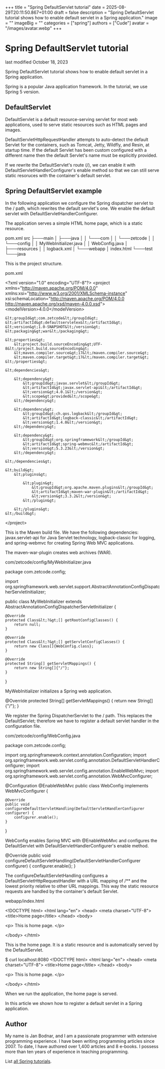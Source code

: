 +++
title = "Spring DefaultServlet tutorial"
date = 2025-08-29T20:11:50.867+01:00
draft = false
description = "Spring DefaultServlet tutorial shows how to enable default servlet in a Spring application."
image = ""
imageBig = ""
categories = ["spring"]
authors = ["Cude"]
avatar = "/images/avatar.webp"
+++

# Spring DefaultServlet tutorial

last modified October 18, 2023

Spring DefaultServlet tutorial shows how to enable default servlet in a Spring application.

Spring is a popular Java application framework. In the tutorial, 
we use Spring 5 version.

## DefaultServlet

DefaultServlet is a default resource-serving servlet for most web applications, 
used to serve static resources such as HTML pages and images.     

DefaultServletHttpRequestHandler attempts to auto-detect the
default Servlet for the containers, such as Tomcat, Jetty, Wildfly, and Resin, 
at startup time. If the default Servlet has been custom configured with 
a different name then the default Servlet's name must be explicitly provided.

If we rewrite the DefaultServlet's route (/), we can enable it with 
DefaultServletHandlerConfigurer's enable method so that we can still 
serve static resoruces with the container's default servlet.

## Spring DefaultServlet example

In the following application we configure the Spring dispatcher servlet 
to the / path, which rewrites the default servlet's one.
We enable the default servlet with DefaultServletHandlerConfigurer.

The application serves a simple HTML home page, which is a static resource.    

pom.xml
src
├───main
│   ├───java
│   │   └───com
│   │       └───zetcode
│   │           └───config
│   │                   MyWebInitializer.java
│   │                   WebConfig.java
│   ├───resources
│   │       logback.xml
│   └───webapp
│           index.html
└───test
    └───java

This is the project structure.

pom.xml
  

&lt;?xml version="1.0" encoding="UTF-8"?&gt;
&lt;project xmlns="http://maven.apache.org/POM/4.0.0"
         xmlns:xsi="http://www.w3.org/2001/XMLSchema-instance"
         xsi:schemaLocation="http://maven.apache.org/POM/4.0.0
         http://maven.apache.org/xsd/maven-4.0.0.xsd"&gt;
    &lt;modelVersion&gt;4.0.0&lt;/modelVersion&gt;

    &lt;groupId&gt;com.zetcode&lt;/groupId&gt;
    &lt;artifactId&gt;defaultservletex&lt;/artifactId&gt;
    &lt;version&gt;1.0-SNAPSHOT&lt;/version&gt;
    &lt;packaging&gt;war&lt;/packaging&gt;

    &lt;properties&gt;
        &lt;project.build.sourceEncoding&gt;UTF-8&lt;/project.build.sourceEncoding&gt;
        &lt;maven.compiler.source&gt;17&lt;/maven.compiler.source&gt;
        &lt;maven.compiler.target&gt;17&lt;/maven.compiler.target&gt;
    &lt;/properties&gt;

    &lt;dependencies&gt;

        &lt;dependency&gt;
            &lt;groupId&gt;javax.servlet&lt;/groupId&gt;
            &lt;artifactId&gt;javax.servlet-api&lt;/artifactId&gt;
            &lt;version&gt;4.0.1&lt;/version&gt;
            &lt;scope&gt;provided&lt;/scope&gt;
        &lt;/dependency&gt;

        &lt;dependency&gt;
            &lt;groupId&gt;ch.qos.logback&lt;/groupId&gt;
            &lt;artifactId&gt;logback-classic&lt;/artifactId&gt;
            &lt;version&gt;1.4.0&lt;/version&gt;
        &lt;/dependency&gt;

        &lt;dependency&gt;
            &lt;groupId&gt;org.springframework&lt;/groupId&gt;
            &lt;artifactId&gt;spring-webmvc&lt;/artifactId&gt;
            &lt;version&gt;5.3.23&lt;/version&gt;
        &lt;/dependency&gt;

    &lt;/dependencies&gt;

    &lt;build&gt;
        &lt;plugins&gt;

            &lt;plugin&gt;
                &lt;groupId&gt;org.apache.maven.plugins&lt;/groupId&gt;
                &lt;artifactId&gt;maven-war-plugin&lt;/artifactId&gt;
                &lt;version&gt;3.3.2&lt;/version&gt;
            &lt;/plugin&gt;

        &lt;/plugins&gt;
    &lt;/build&gt;

&lt;/project&gt;

This is the Maven build file. We have the following dependencies: 
javax.servlet-api for Java Servlet technology, logback-classic
for logging, and spring-webmvc for creating Spring Web MVC 
applications. 

The maven-war-plugin creates web archives (WAR).

com/zetcode/config/MyWebInitializer.java
  

package com.zetcode.config;

import org.springframework.web.servlet.support.AbstractAnnotationConfigDispatcherServletInitializer;

public class MyWebInitializer extends
        AbstractAnnotationConfigDispatcherServletInitializer {

    @Override
    protected Class&lt;?&gt;[] getRootConfigClasses() {
        return null;
    }

    @Override
    protected Class&lt;?&gt;[] getServletConfigClasses() {
        return new Class[]{WebConfig.class};
    }

    @Override
    protected String[] getServletMappings() {
        return new String[]{"/"};
    }
}

MyWebInitializer initializes a Spring web application.

@Override
protected String[] getServletMappings() {
    return new String[]{"/"};
}

We register the Spring DispatcherServlet to the /
path. This replaces the DefaultServlet; therefore we have to 
register a default servlet handler in the configuration file.

com/zetcode/config/WebConfig.java
  

package com.zetcode.config;

import org.springframework.context.annotation.Configuration;
import org.springframework.web.servlet.config.annotation.DefaultServletHandlerConfigurer;
import org.springframework.web.servlet.config.annotation.EnableWebMvc;
import org.springframework.web.servlet.config.annotation.WebMvcConfigurer;

@Configuration
@EnableWebMvc
public class WebConfig implements WebMvcConfigurer {

    @Override
    public void configureDefaultServletHandling(DefaultServletHandlerConfigurer configurer) {
        configurer.enable();
    }
}

WebConfig enables Spring MVC with @EnableWebMvc and 
configures the DefaultServlet with DefaultServletHandlerConfigurer's
enable method. 

@Override
public void configureDefaultServletHandling(DefaultServletHandlerConfigurer configurer) {
    configurer.enable();
}

The configureDefaultServletHandling configures a 
DefaultServletHttpRequestHandler with a URL mapping of 
/** and the lowest priority relative to other URL mappings.
This way the static resource requests are handled by the container's default Servlet. 

webapp/index.html
  

&lt;!DOCTYPE html&gt;
&lt;html lang="en"&gt;
&lt;head&gt;
    &lt;meta charset="UTF-8"&gt;
    &lt;title&gt;Home page&lt;/title&gt;
&lt;/head&gt;
&lt;body&gt;

&lt;p&gt;
    This is home page.
&lt;/p&gt;

&lt;/body&gt;
&lt;/html&gt;

This is the home page. It is a static resource and is automatically served 
by the DefaultServlet.

$ curl localhost:8080
&lt;!DOCTYPE html&gt;
&lt;html lang="en"&gt;
&lt;head&gt;
    &lt;meta charset="UTF-8"&gt;
    &lt;title&gt;Home page&lt;/title&gt;
&lt;/head&gt;
&lt;body&gt;

&lt;p&gt;
    This is home page.
&lt;/p&gt;

&lt;/body&gt;
&lt;/html&gt;    

When we run the application, the home page is served.    

In this article we shown how to register a default servlet in a Spring application. 

## Author

My name is Jan Bodnar, and I am a passionate programmer with extensive
programming experience. I have been writing programming articles since 2007.
To date, I have authored over 1,400 articles and 8 e-books. I possess more
than ten years of experience in teaching programming.

List [all Spring tutorials](/all/#spring).